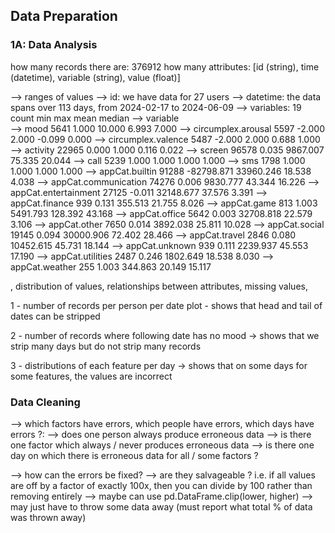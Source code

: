 

## Data Preparation

### 1A: Data Analysis
how many records there are: 376912
how many attributes: \[id (string), time (datetime), variable (string), value (float)]

--> ranges of values
    --> id: we have data for 27 users
    --> datetime: the data spans over 113 days, from 2024-02-17 to 2024-06-09
    --> variables: 19
                              count        min        max     mean  median
    --> variable                                                          
    --> mood                   5641      1.000     10.000    6.993   7.000
    --> circumplex.arousal     5597     -2.000      2.000   -0.099   0.000
    --> circumplex.valence     5487     -2.000      2.000    0.688   1.000
    --> activity              22965      0.000      1.000    0.116   0.022
    --> screen                96578      0.035   9867.007   75.335  20.044
    --> call                   5239      1.000      1.000    1.000   1.000
    --> sms                    1798      1.000      1.000    1.000   1.000
    --> appCat.builtin        91288 -82798.871  33960.246   18.538   4.038
    --> appCat.communication  74276      0.006   9830.777   43.344  16.226
    --> appCat.entertainment  27125     -0.011  32148.677   37.576   3.391
    --> appCat.finance          939      0.131    355.513   21.755   8.026
    --> appCat.game             813      1.003   5491.793  128.392  43.168
    --> appCat.office          5642      0.003  32708.818   22.579   3.106
    --> appCat.other           7650      0.014   3892.038   25.811  10.028
    --> appCat.social         19145      0.094  30000.906   72.402  28.466
    --> appCat.travel          2846      0.080  10452.615   45.731  18.144
    --> appCat.unknown          939      0.111   2239.937   45.553  17.190
    --> appCat.utilities       2487      0.246   1802.649   18.538   8.030
    --> appCat.weather          255      1.003    344.863   20.149  15.117

, distribution of values,
relationships between attributes, missing values,

1 - number of records per person per date plot - shows that head and tail of dates can be stripped

2 - number of records where following date has no mood -> shows that we strip many days but do not strip many records

3 - distributions of each feature per day -> shows that on some days for some features, the values are incorrect   


### Data Cleaning

--> which factors have errors, which people have errors, which days have errors ?:
    --> does one person always produce erroneous data
    --> is there one factor which always / never produces erroneous data
    --> is there one day on which there is erroneous data for all / some factors ?

--> how can the errors be fixed?
    --> are they salvageable ? i.e. if all values are off by a factor of exactly 100x, then you can divide by 100 rather 
        than removing entirely
    --> maybe can use pd.DataFrame.clip(lower, higher)
    --> may just have to throw some data away (must report what total % of data was thrown away)